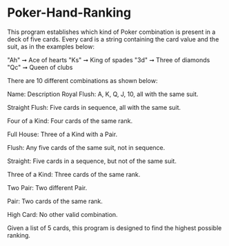 # Poker-Hand-Ranking
This program establishes which kind of Poker combination is present in a deck of five cards. 
Every card is a string containing the card value and the suit, as in the examples below:

"Ah" ➞ Ace of hearts 
"Ks" ➞ King of spades 
"3d" ➞ Three of diamonds 
"Qc" ➞ Queen of clubs

There are 10 different combinations as shown below:

Name: Description 
Royal Flush: A, K, Q, J, 10, all with the same suit. 

Straight Flush: Five cards in sequence, all with the same suit. 

Four of a Kind: Four cards of the same rank. 

Full House: Three of a Kind with a Pair. 

Flush: Any five cards of the same suit, not in sequence. 

Straight: Five cards in a sequence, but not of the same suit. 

Three of a Kind: Three cards of the same rank. 

Two Pair: Two different Pair. 

Pair: Two cards of the same rank. 

High Card: No other valid combination.

Given a list of 5 cards, this program is designed to find the highest possible ranking.

